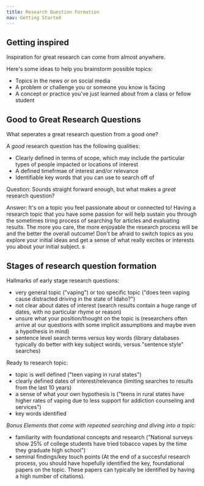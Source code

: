 ```yaml
---
title: Research Question Formation
nav: Getting Started
---
```

## Getting inspired

Inspiration for great research can come from almost anywhere. 

Here's some ideas to help you brainstorm possible topics:

- Topics in the news or on social media
- A problem or challenge you or someone you know is facing
- A concept or practice you've just learned about from a class or fellow student

## Good to Great Research Questions 

What seperates a great research question from a good one? 

A _good_ research question has the following qualities:

- Clearly defined in terms of scope, which may include the particular types of people impacted or locations of interest
- A defined timefrmae of interest and/or relevance
- Identifiable key words that you can use to search off of

Question: Sounds straight forward enough, but what makes a _great_ research question?

Answer: It's on a topic you feel passionate about or connected to! Having a research topic that you have some passion for will help sustain you through the sometimes tiring process of searching for articles and evaluating results. The more you care, the more enjoyable the research process will be and the better the overall outcome! Don't be afraid to switch topics as you explore your initial ideas and get a sense of what really excites or interests you about your initial subject. s

## Stages of research question formation 

Hallmarks of early stage research questions: 
- very general topic ("vaping") or too specific topic ("does teen vaping cause distracted driving in the state of Idaho?")
- not clear about dates of interest (search results contain a huge range of dates, with no particular rhyme or reason)
- unsure what your position/thought on the topic is (researchers often arrive at our questions with some implicit assumptions and maybe even a hypothesis in mind)
- sentence level search terms versus key words (library databases typically do better with key subject words, versus "sentence style" searches)

Ready to research topic: 
- topic is well defined ("teen vaping in rural states")
- clearly defined dates of interest/relevance (limiting searches to results from the last 10 years)
- a sense of what your own hypothesis is ("teens in rural states have higher rates of vaping due to less support for addiction counseling and services")
- key words identified

_Bonus Elements that come with repeated searching and diving into a topic:_

- familiarity with foundational concepts and research ("National surveys show 25% of college students have tried tobacco vapes by the time they graduate high school")
- seminal findings/key touch points (At the end of a succesful research process, you should have hopefully identified the key, foundational papers on the topic. These papers can typically be identified by having a high number of citations). 



  
